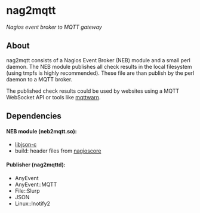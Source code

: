 # nag2mqtt

_Nagios event broker to MQTT gateway_


## About

nag2mqtt consists of a Nagios Event Broker (NEB) module and a small perl
daemon. The NEB module publishes all check results in the local filesystem
(using tmpfs is highly recommended). These file are than publish by the
perl daemon to a MQTT broker.

The published check results could be used by websites using a MQTT WebSocket
API or tools like [mqttwarn](https://github.com/jpmens/mqttwarn).


## Dependencies

#### NEB module (neb2mqtt.so):
- [libjson-c](https://github.com/json-c/json-c)
- build: header files from [nagioscore](https://github.com/NagiosEnterprises/nagioscore)

#### Publisher (nag2mqttd):
- AnyEvent
- AnyEvent::MQTT
- File::Slurp
- JSON
- Linux::Inotify2
